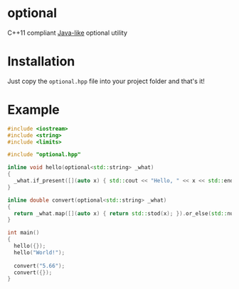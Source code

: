 # optional
C++11 compliant [Java-like](https://docs.oracle.com/javase/8/docs/api/java/util/Optional.html) optional utility

# Installation
Just copy the `optional.hpp` file into your project folder and that's it!

# Example
```cpp
#include <iostream>
#include <string>
#include <limits>

#include "optional.hpp"

inline void hello(optional<std::string> _what)
{
  _what.if_present([](auto x) { std::cout << "Hello, " << x << std::endl; });
}

inline double convert(optional<std::string> _what)
{
  return _what.map([](auto x) { return std::stod(x); }).or_else(std::numeric_limits<double>::quiet_NaN());
}

int main()
{
  hello({});
  hello("World!");
  
  convert("5.66");
  convert({});
}

```
